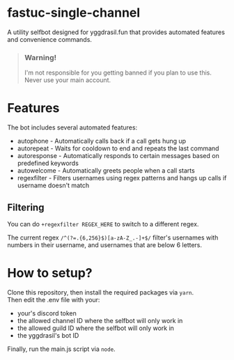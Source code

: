 # fastuc-single-channel
A utility selfbot designed for yggdrasil.fun that provides automated features and convenience commands.

>### Warning!
>I'm not responsible for you getting banned if you plan to use this.     
>Never use your main account.

# Features 
The bot includes several automated features:    
- autophone - Automatically calls back if a call gets hung up
- autorepeat - Waits for cooldown to end and repeats the last command
- autoresponse - Automatically responds to certain messages based on predefined keywords
- autowelcome - Automatically greets people when a call starts
- regexfilter - Filters usernames using regex patterns and hangs up calls if username doesn't match

## Filtering
You can do ``+regexfilter REGEX_HERE`` to switch to a different regex.      


The current regex ``/^(?=.{6,256}$)[a-zA-Z_.-]+$/`` filter's usernames with numbers in their username, and usernames that are below 6 letters.

# How to setup?
Clone this repository, then install the required packages via ``yarn``.    
Then edit the .env file with your: 
- your's discord token
- the allowed channel ID where the selfbot will only work in
- the allowed guild ID where the selfbot will only work in
- the yggdrasil's bot ID

Finally, run the main.js script via ``node``.
